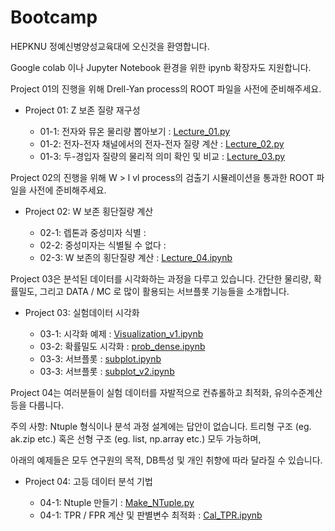 # Bootcamp

HEPKNU 정예신병양성교육대에 오신것을 환영합니다.

Google colab 이나 Jupyter Notebook 환경을 위한 ipynb 확장자도 지원합니다.

Project 01의 진행을 위해 Drell-Yan process의 ROOT 파일을 사전에 준비해주세요.

- Project 01: Z 보존 질량 재구성

  - 01-1: 전자와 뮤온 물리량 뽑아보기 : [Lecture_01.py](https://github.com/resisov/Bootcamp/blob/main/Lecture_01.py)
  - 01-2: 전자-전자 채널에서의 전자-전자 질량 계산 : [Lecture_02.py](https://github.com/resisov/Bootcamp/blob/main/Lecture_02.py)
  - 01-3: 두-경입자 질량의 물리적 의미 확인 및 비교 : [Lecture_03.py](https://github.com/resisov/Bootcamp/blob/main/Lecture_03.py) 

Project 02의 진행을 위해 W > l vl process의 검출기 시뮬레이션을 통과한 ROOT 파일을 사전에 준비해주세요.

- Project 02: W 보존 횡단질량 계산

  - 02-1: 렙톤과 중성미자 식별 : 
  - 02-2: 중성미자는 식별될 수 없다 : 
  - 02-3: W 보존의 횡단질량 계산 : [Lecture_04.ipynb](https://github.com/resisov/Bootcamp/blob/main/Lecture_04.ipynb)

Project 03은 분석된 데이터를 시각화하는 과정을 다루고 있습니다. 간단한 물리량, 확률밀도, 그리고 DATA / MC 로 많이 활용되는 서브플롯 기능들을 소개합니다.

- Project 03: 실험데이터 시각화

  - 03-1: 시각화 예제 : [Visualization_v1.ipynb](https://github.com/resisov/Bootcamp/blob/main/Visualization_v1.ipynb)
  - 03-2: 확률밀도 시각화 : [prob_dense.ipynb](https://github.com/resisov/Bootcamp/blob/main/prob_dense.ipynb)
  - 03-3: 서브플롯 : [subplot.ipynb](https://github.com/resisov/Bootcamp/blob/main/subplot.ipynb)
  - 03-3: 서브플롯 : [subplot_v2.ipynb](https://github.com/resisov/Bootcamp/blob/main/subplot_v2.ipynb)

Project 04는 여러분들이 실험 데이터를 자발적으로 컨츄롤하고 최적화, 유의수준계산 등을 다룹니다.

주의 사항: Ntuple 형식이나 분석 과정 설계에는 답안이 없습니다. 트리형 구조 (eg. ak.zip etc.) 혹은 선형 구조 (eg. list, np.array etc.) 모두 가능하며,

아래의 예제들은 모두 연구원의 목적, DB특성 및 개인 취향에 따라 달라질 수 있습니다.

- Project 04: 고등 데이터 분석 기법

  - 04-1: Ntuple 만들기 : [Make_NTuple.py](https://github.com/resisov/Bootcamp/blob/main/Make_NTuple.py)
  - 04-1: TPR / FPR 계산 및 판별변수 최적화 : [Cal_TPR.ipynb](https://github.com/resisov/Bootcamp/blob/main/Cal_TPR.ipynb)

